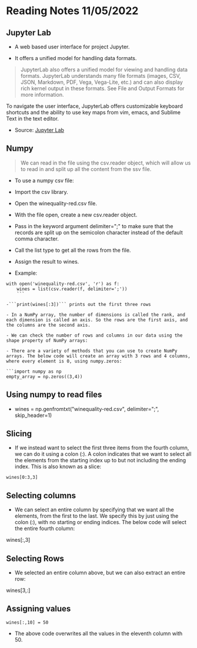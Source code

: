 # Reading Notes 11/05/2022

## Jupyter Lab

- A web based user interface for project Jupyter.

- It offers a unified model for handling data formats.

> JupyterLab also offers a unified model for viewing and handling data formats. JupyterLab understands many file formats (images, CSV, JSON, Markdown, PDF, Vega, Vega-Lite, etc.) and can also display rich kernel output in these formats. See File and Output Formats for more information.

To navigate the user interface, JupyterLab offers customizable keyboard shortcuts and the ability to use key maps from vim, emacs, and Sublime Text in the text editor.

- Source: [Jupyter Lab](https://jupyterlab.readthedocs.io/en/stable/getting_started/overview.html)

## Numpy

> We can read in the file using the csv.reader object, which will allow us to read in and split up all the content from the ssv file.

- To use a numpy csv file:

- Import the csv library.
- Open the winequality-red.csv file.
- With the file open, create a new csv.reader object.
- Pass in the keyword argument delimiter=";" to make sure that the records are split up on the semicolon character instead of the default comma character.
- Call the list type to get all the rows from the file.
- Assign the result to wines.

- Example:

```import csv
with open('winequality-red.csv', 'r') as f:
    wines = list(csv.reader(f, delimiter=';'))
    ```

-```print(wines[:3])``` prints out the first three rows

- In a NumPy array, the number of dimensions is called the rank, and each dimension is called an axis. So the rows are the first axis, and the columns are the second axis.

- We can check the number of rows and columns in our data using the shape property of NumPy arrays:

- There are a variety of methods that you can use to create NumPy arrays. The below code will create an array with 3 rows and 4 columns, where every element is 0, using numpy.zeros:

```import numpy as np
empty_array = np.zeros((3,4))
```

## Using numpy to read files

- wines = np.genfromtxt("winequality-red.csv", delimiter=";", skip_header=1)

## Slicing

- If we instead want to select the first three items from the fourth column, we can do it using a colon (:). A colon indicates that we want to select all the elements from the starting index up to but not including the ending index. This is also known as a slice:

```wines[0:3,3]```

## Selecting columns

- We can select an entire column by specifying that we want all the elements, from the first to the last. We specify this by just using the colon (:), with no starting or ending indices. The below code will select the entire fourth column:

wines[:,3]

## Selecting Rows

- We selected an entire column above, but we can also extract an entire row:

wines[3,:]

## Assigning values

 ```wines[:,10] = 50```

- The above code overwrites all the values in the eleventh column with 50.
